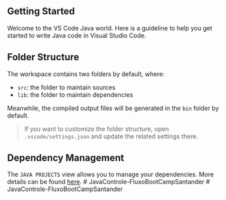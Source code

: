 ## Getting Started

Welcome to the VS Code Java world. Here is a guideline to help you get started to write Java code in Visual Studio Code.

## Folder Structure

The workspace contains two folders by default, where:

- `src`: the folder to maintain sources
- `lib`: the folder to maintain dependencies

Meanwhile, the compiled output files will be generated in the `bin` folder by default.

> If you want to customize the folder structure, open `.vscode/settings.json` and update the related settings there.

## Dependency Management

The `JAVA PROJECTS` view allows you to manage your dependencies. More details can be found [here](https://github.com/microsoft/vscode-java-dependency#manage-dependencies).
#   J a v a _ _ C o n t r o l e - F l u x o _ _ B o o t C a m p S a n t a n d e r  
 #   J a v a _ _ C o n t r o l e - F l u x o _ _ B o o t C a m p S a n t a n d e r  
 